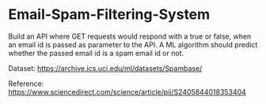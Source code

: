 # Email-Spam-Filtering-System
Build an API where GET requests would respond with a true or false, when an email id is passed as parameter to the API. A ML algorithm should predict whether the passed email id is a spam email id or not.


Dataset: https://archive.ics.uci.edu/ml/datasets/Spambase/


Reference: https://www.sciencedirect.com/science/article/pii/S2405844018353404
